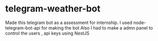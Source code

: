# telegram-weather-bot
Made this telegram bot as a assessment for internship.
I used node-telegram-bot-api for making the bot
Also I had to make a admn panel to control the users , api keys using NestJS

